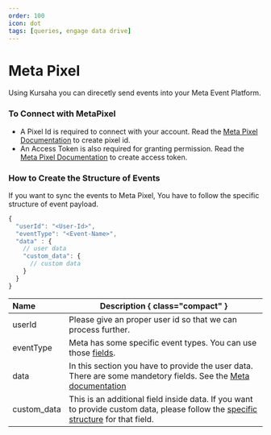 ```yaml
---
order: 100
icon: dot
tags: [queries, engage data drive]
---
```


# Meta Pixel

Using Kursaha you can direcetly send events into your Meta Event Platform.

### To Connect with MetaPixel
- A Pixel Id is required to connect with your account. Read the [Meta Pixel Documentation](https://developers.facebook.com/docs/marketing-api/conversions-api/get-started/#pixel-id) to create pixel id.
- An Access Token is also required for granting permission. Read the [Meta Pixel Documentation](https://developers.facebook.com/docs/marketing-api/conversions-api/get-started/#access-token) to create access token.

### How to Create the Structure of Events
If you want to sync the events to Meta Pixel, You have to follow the specific structure of event payload.

```js #2
{
  "userId": "<User-Id>",
  "eventType": "<Event-Name>",
  "data" : {
    // user data
    "custom_data": {
      // custom data
    }
  }
}

```
Name  | Description { class="compact" }
:---  | ---
userId  | Please give an proper user id so that we can process further.
eventType  | Meta has some specific event types. You can use those [fields](https://developers.facebook.com/docs/meta-pixel/reference). 
data  | In this section you have to provide the user data. There are some mandetory fields. See the [Meta documentation](https://developers.facebook.com/docs/marketing-api/conversions-api/parameters/customer-information-parameters/#formatting-the-user-data-parameters)
custom_data | This is an additional field inside data. If you want to provide custom data, please follow the [specific structure](https://developers.facebook.com/docs/marketing-api/conversions-api/parameters/custom-data) for that field.